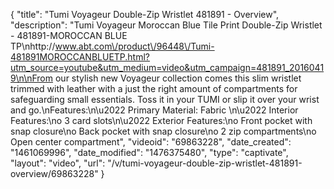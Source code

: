 {
    "title": "Tumi Voyageur Double-Zip Wristlet 481891 - Overview",
    "description": "Tumi Voyageur Moroccan Blue Tile Print Double-Zip Wristlet - 481891-MOROCCAN BLUE TP\nhttp:\/\/www.abt.com\/product\/96448\/Tumi-481891MOROCCANBLUETP.html?utm_source=youtube&utm_medium=video&utm_campaign=481891_20160419\n\nFrom our stylish new Voyageur collection comes this slim wristlet trimmed with leather with a just the right amount of compartments for safeguarding small essentials. Toss it in your TUMI or slip it over your wrist and go.\nFeatures:\n\u2022 Primary Material: Fabric \n\u2022 Interior Features:\no 3 card slots\n\u2022 Exterior Features:\no Front pocket with snap closure\no Back pocket with snap closure\no 2 zip compartments\no Open center compartment",
    "videoid": "69863228",
    "date_created": "1461069996",
    "date_modified": "1476375480",
    "type": "captivate",
    "layout": "video",
    "url": "\/v\/tumi-voyageur-double-zip-wristlet-481891-overview\/69863228"
}